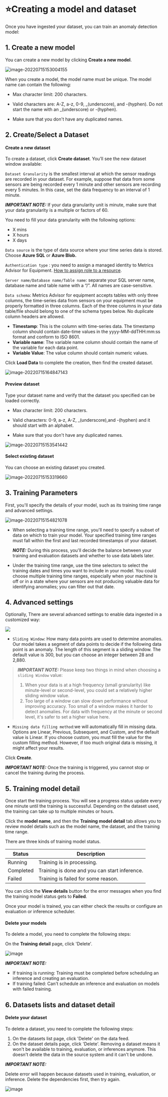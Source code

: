 # ⭐Creating a model and dataset

Once you have ingested your dataset, you can train an anomaly detection model:

## 1. Create a new model

You can create a new model by clicking **Create a new model**.

![image-20220715153004155](https://raw.githubusercontent.com/Azure/Metrics-Advisor-for-Equipment/main/image/image-20220715153004155.png)

When you create a model, the model name must be unique. The model name can contain the following:

- Max character limit: 200 characters.

- Valid characters are: A-Z, a-z, 0-9, _(underscore), and -(hyphen). Do not start the name with an _(underscore) or -(hyphen).

- Make sure that you don't have any duplicated names.

  

## 2. Create/Select a Dataset

#### Create a new dataset

To create a dataset, click **Create dataset**. You’ll see the new dataset window available:

`Dataset Granularity` is the smallest interval at which the sensor readings are recorded in your dataset. For example, suppose that data from some sensors are being recorded every 1 minute and other sensors are recording every 5 minutes. In this case, set the data frequency to an interval of 1 minute. 

**_IMPORTANT NOTE:_** If your data granularity unit is minute, make sure that your data granularity is a multiple or factors of 60. 

 You need to fill your data granularity with the following options:

- X mins
- X hours        
- X days

`Data source` is the type of data source where your time series data is stored. Choose **Azure SQL** or **Azure Blob.**

`Authentication type` : you need to assign a managed identity to Metrics Advisor for Equipment. [How to assign role to a resource](https://github.com/MS-AI-Platform/MetricsAdvisorMultivariate/blob/main/managed_identity.md).

`Server name/Database name/Table name`: separate your SQL server name, database name and table name with a “/”. All names are case-sensitive. 

`Data schema`: Metrics Advisor for equipment accepts tables with only three columns, the time-series data from sensors on your equipment must be properly formatted in three columns. Each of the three columns in your data table/file should belong to one of the schema types below. No duplicate column headers are allowed. 

- **Timestamp**: This is the column with time-series data. The timestamp column should contain date-time values in the yyyy-MM-ddTHH:mm:ss format and conform to ISO 8601.
- **Variable name**: The variable name column should contain the name of the variable for each data point.
- **Variable Value**: The value column should contain numeric values.

Click **Load Data** to complete the creation, then find the created dataset.

![image-20220715164847143](https://raw.githubusercontent.com/Azure/Metrics-Advisor-for-Equipment/main/image/image-20220715164847143.png)

#### Preview dataset

Type your dataset name and verify that the dataset you specified can be loaded correctly.

- Max character limit: 200 characters.

- Valid characters: 0-9, a-z, A-Z, _(underscore),and -(hyphen) and it should start with an alphabet. 

- Make sure that you don't have any duplicated names.

![image-20220715153541442](https://raw.githubusercontent.com/Azure/Metrics-Advisor-for-Equipment/main/image/image-20220715153541442.png)





#### Select existing dataset

You can choose an existing dataset you created. 

![image-20220715153319660](https://raw.githubusercontent.com/Azure/Metrics-Advisor-for-Equipment/main/image/image-20220715153319660.png)



## 3. Training Parameters

First, you'll specify the details of your model, such as its training time range and advanced settings.

![image-20220715154821078](https://raw.githubusercontent.com/Azure/Metrics-Advisor-for-Equipment/main/image/image-20220715154821078.png)

- When selecting a training time range, you'll need to specify a subset of data on which to train your model. Your specified training time ranges must fall within the first and last recorded timestamps of your dataset.

  **_NOTE:_**  During this process, you'll decide the balance between your training and evaluation datasets and whether to use data labels later.

- Under the training time range, use the time selectors to select the training dates and times you want to include in your model. You could choose multiple training time ranges, especially when your machine is off or in a state where your sensors are not producing valuable data for identifying anomalies; you can filter out that date.

## 4. Advanced settings

Optionally, There are several advanced settings to enable data ingested in a customized way:

![](https://raw.githubusercontent.com/Azure/Metrics-Advisor-for-Equipment/main/image/image-20220715154854802.png)

- `Sliding Window`: How many data points are used to determine anomalies. Our model takes a segment of data points to decide if the following data point is an anomaly. The length of this segment is a sliding window. The default value is 300, but you can choose an integer between 28 and 2,880.

> **_IMPORTANT NOTE:_**  Please keep two things in mind when choosing a `sliding Window` value:
>
> 1. When your data is at a high frequency (small granularity) like minute-level or second-level, you could set a relatively higher sliding window value.
> 2. Too large of a window can slow down performance without improving accuracy. Too small of a window makes it harder to detect anomalies. For data with frequency at the minute or second level, it's safer to set a higher value here. 

- `Missing data filling method`:we will automatically fill in missing data. Options are Linear, Previous, Subsequent, and Custom, and the default value is Linear. If you choose custom, you must fill the value for the custom filling method. However, if too much original data is missing, it might affect your results.

Click **Create**.

**_IMPORTANT NOTE:_** Once the training is triggered, you cannot stop or cancel the training during the process. 



## 5. Training model detail

Once start the training process. You will see a progress status update every one minute until the training is successful. Depending on the dataset used, the training can take up to multiple minutes or hours.

Click the **model name**, and then the **Training model detail** tab allows you to review model details such as the model name, the dataset, and the training time range.

There are three kinds of training model status.

| Status    | Description                                   |
| --------- | --------------------------------------------- |
| Running   | Training is in processing.                    |
| Completed | Training is done and you can start inference. |
| Failed    | Training is failed for some reason.           |

You can click the **View details** button for the error messages when you find the training model status gets to **Failed**.

Once your model is trained, you can either check the results or configure an evaluation or inference scheduler.

#### Delete your models

To delete a model, you need to complete the following steps:

On the **Training detail** page, click 'Delete'.

![image](https://user-images.githubusercontent.com/36343326/176643591-6121a31f-7229-43c1-9eff-28ac189cec73.png)

**_IMPORTANT NOTE:_**

- If training is running: Training must be completed before scheduling an inference and creating an evaluation.
- If training failed: Can't schedule an inference and evaluation on models with failed training. 



## 6. Datasets lists and dataset detail

#### Delete your dataset

To delete a dataset, you need to complete the following steps:

1. On the datasets list page, click 'Delete' on the data feed.
2. On the dataset details page, click 'Delete'. Removing a dataset means it won't be available to training, evaluation, or inferences anymore. This doesn't delete the data in the source system and it can't be undone.

**_IMPORTANT NOTE:_** 

Delete error will happen because datasets used in training, evaluation, or inference. Delete the dependencies first, then try again.

![image](https://user-images.githubusercontent.com/36343326/176643089-c06e12b8-0045-4ccd-b598-1b44ba1122ee.png)

